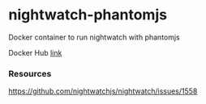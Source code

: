 # nightwatch-phantomjs
Docker container to run nightwatch with phantomjs

Docker Hub [link](https://hub.docker.com/r/dbalduini/nightwatch-phantomjs/)

### Resources

https://github.com/nightwatchjs/nightwatch/issues/1558
